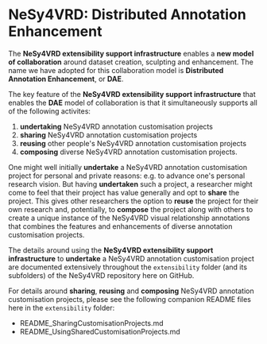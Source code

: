 # NeSy4VRD: Distributed Annotation Enhancement

The **NeSy4VRD extensibility support infrastructure** enables a **new model of collaboration** around dataset creation, sculpting and enhancement. The name we have adopted for this collaboration model is **Distributed Annotation Enhancement**, or **DAE**.

The key feature of the **NeSy4VRD extensibility support infrastructure** that enables the **DAE** model of collaboration is that it simultaneously supports all of the following activites:
1. **undertaking** NeSy4VRD annotation customisation projects
2. **sharing** NeSy4VRD annotation customisation projects
3. **reusing** other people's NeSy4VRD annotation customisation projects
4. **composing** diverse NeSy4VRD annotation customisation projects.

One might well initially **undertake** a NeSy4VRD annotation customisation project for personal and private reasons: e.g. to advance one's personal research vision. But having **undertaken** such a project, a researcher might come to feel that their project has value generally and opt to **share** the project. This gives other researchers the option to **reuse** the project for their own research and, potentially, to **compose** the project along with others to create a unique instance of the NeSy4VRD visual relationship annotations that combines the features and enhancements of diverse annotation customisation projects. 

The details around using the **NeSy4VRD extensibility support infrastructure** to **undertake** a NeSy4VRD annotation customisation project are documented extensively throughout the `extensibility` folder (and its subfolders) of the NeSy4VRD repository here on GitHub.

For details around **sharing**, **reusing** and **composing** NeSy4VRD annotation customisation projects, please see the following companion README files here in the `extensibility` folder:
* README_SharingCustomisationProjects.md
* README_UsingSharedCustomisationProjects.md




